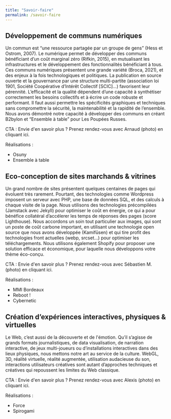 ```yaml
---
title: "Savoir-faire"
permalink: /savoir-faire
---
```


## Développement de communs numériques

Un commun est “une ressource partagée par un groupe de gens” (Hess et Ostrom, 2007). Le numérique permet de développer des communs bénéficiant d’un coût marginal zéro (Rifkin, 2015), en mutualisant les infrastructures et le développement des fonctionnalités bénéficiant à tous. Ces communs numériques présentent une grande variété (Broca, 2021), et des enjeux à la fois technologiques et politiques. La publication en source ouverte et la gouvernance par une structure multi-partite (association loi 1901, Société Coopérative d’Intérêt Collectif [SCIC]...) favorisent leur pérennité. L’efficacité et la qualité dépendent d’une capacité à synthétiser correctement les besoins collectifs et à écrire un code robuste et performant. Il faut aussi permettre les spécificités graphiques et techniques sans compromettre la sécurité, la maintenabilité et la rapidité de l’ensemble. Nous avons démontré notre capacité à développer des communs en créant B2bylon et “Ensemble à table” pour Les Poupées Russes.

CTA : Envie d'en savoir plus ? Prenez rendez-vous avec Arnaud (photo) en cliquant ici.

Réalisations :

- Osuny
- Ensemble à table

## Eco-conception de sites marchands & vitrines

Un grand nombre de sites présentent quelques centaines de pages qui évoluent très rarement. Pourtant, des technologies comme Wordpress imposent un serveur avec PHP, une base de données SQL, et des calculs à chaque visite de la page. Nous utilisons des technologies précompilées (Jamstack avec Jekyll) pour optimiser le coût en énergie, ce qui a pour bénéfice collatéral d’accélerer les temps de réponses des pages (score Lighthouse). Nous accordons un soin tout particulier aux images, qui sont un poste de coût carbone important, en utilisant une technologie open source que nous avons développée (Kamifūsen) et qui tire profit des technologies front actuelles (webp, srcset...) pour optimiser les téléchargements. Nous utilisons également Shopify pour proposer une solution efficace et économique, pour laquelle nous développons votre thème éco-conçu.

CTA : Envie d'en savoir plus ? Prenez rendez-vous avec Sébastien M. (photo) en cliquant ici.

Réalisations :

- MMI Bordeaux
- Reboot !
- Cybernetic

## Création d’expériences interactives, physiques & virtuelles

Le Web, c’est aussi de la découverte et de l'émotion. Qu’il s’agisse de grands formats journalistiques, de data visualisation, de narration interactive, de jeux multi-joueurs ou d’installations interactives dans des lieux physiques, nous mettons notre art au service de la culture. WebGL, 3D, réalité virtuelle, réalité augmentée, utilisation audacieuse du son, interactions utilisateurs créatives sont autant d’approches techniques et créatives qui repoussent les limites du Web classique.

CTA : Envie d'en savoir plus ? Prenez rendez-vous avec Alexis (photo) en cliquant ici.

Réalisations : 

- Force
- Spirogami